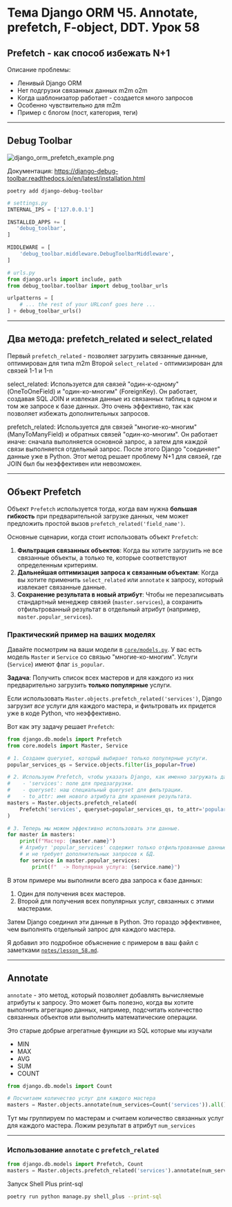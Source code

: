 # Тема Django ORM Ч5. Annotate, prefetch, F-object, DDT. Урок 58

## Prefetch - как способ избежать N+1

Описание проблемы:

- Ленивый Django ORM
- Нет подгрузки связанных данных m2m o2m
- Когда шаблонизатор работает - создается много запросов
- Особенно чувствительно для m2m
- Пример с блогом (пост, категория, теги)

******

## Debug Toolbar

![django_orm_prefetch_example.png](./images/django_orm_prefetch_example.png)

Документация: <https://django-debug-toolbar.readthedocs.io/en/latest/installation.html>

`poetry add django-debug-toolbar`

```python
# settings.py
INTERNAL_IPS = ['127.0.0.1']

INSTALLED_APPS += [
   'debug_toolbar',
]

MIDDLEWARE = [
    'debug_toolbar.middleware.DebugToolbarMiddleware',
]
```

```python
# urls.py
from django.urls import include, path
from debug_toolbar.toolbar import debug_toolbar_urls

urlpatterns = [
    # ... the rest of your URLconf goes here ...
] + debug_toolbar_urls()
```

******

## Два метода: prefetch_related и select_related

Первый `prefetch_related` - позволяет загрузить связанные данные, оптимирован для типа m2m
Второй `select_related` - оптимизирован для связей 1-1 и 1-n

select_related: Используется для связей "один-к-одному" (OneToOneField) и "один-ко-многим" (ForeignKey). Он работает, создавая SQL JOIN и извлекая данные из связанных таблиц в одном и том же запросе к базе данных. Это очень эффективно, так как позволяет избежать дополнительных запросов.

prefetch_related: Используется для связей "многие-ко-многим" (ManyToManyField) и обратных связей "один-ко-многим". Он работает иначе: сначала выполняется основной запрос, а затем для каждой связи выполняется отдельный запрос. После этого Django "соединяет" данные уже в Python. Этот метод решает проблему N+1 для связей, где JOIN был бы неэффективен или невозможен.

******

## Объект Prefetch

Объект `Prefetch` используется тогда, когда вам нужна **большая гибкость** при предварительной загрузке данных, чем может предложить простой вызов `prefetch_related('field_name')`.

Основные сценарии, когда стоит использовать объект `Prefetch`:

1. **Фильтрация связанных объектов**: Когда вы хотите загрузить не все связанные объекты, а только те, которые соответствуют определенным критериям.
2. **Дальнейшая оптимизация запроса к связанным объектам**: Когда вы хотите применить `select_related` или `annotate` к запросу, который извлекает связанные данные.
3. **Сохранение результата в новый атрибут**: Чтобы не перезаписывать стандартный менеджер связей (`master.services`), а сохранить отфильтрованный результат в отдельный атрибут (например, `master.popular_services`).

### Практический пример на ваших моделях

Давайте посмотрим на ваши модели в [`core/models.py`](core/models.py:1). У вас есть модель `Master` и `Service` со связью "многие-ко-многим". Услуги (`Service`) имеют флаг `is_popular`.

**Задача**: Получить список всех мастеров и для каждого из них предварительно загрузить **только популярные** услуги.

Если использовать `Master.objects.prefetch_related('services')`, Django загрузит *все* услуги для каждого мастера, и фильтровать их придется уже в коде Python, что неэффективно.

Вот как эту задачу решает `Prefetch`:

```python
from django.db.models import Prefetch
from core.models import Master, Service

# 1. Создаем queryset, который выбирает только популярные услуги.
popular_services_qs = Service.objects.filter(is_popular=True)

# 2. Используем Prefetch, чтобы указать Django, как именно загружать данные.
#    - 'services': поле для предзагрузки.
#    - queryset: наш специальный queryset для фильтрации.
#    - to_attr: имя нового атрибута для хранения результата.
masters = Master.objects.prefetch_related(
    Prefetch('services', queryset=popular_services_qs, to_attr='popular_services')
)

# 3. Теперь мы можем эффективно использовать эти данные.
for master in masters:
    print(f"Мастер: {master.name}")
    # Атрибут 'popular_services' содержит только отфильтрованные данные
    # и не требует дополнительных запросов к БД.
    for service in master.popular_services:
        print(f"  -> Популярная услуга: {service.name}")
```

В этом примере мы выполнили всего два запроса к базе данных:

1. Один для получения всех мастеров.
2. Второй для получения всех популярных услуг, связанных с этими мастерами.

Затем Django соединил эти данные в Python. Это гораздо эффективнее, чем выполнять отдельный запрос для каждого мастера.

Я добавил это подробное объяснение с примером в ваш файл с заметками [`notes/lesson_58.md`](notes/lesson_58.md).

******

## Annotate

`annotate` - это метод, который позволяет добавлять вычисляемые атрибуты к запросу. Это может быть полезно, когда вы хотите выполнить агрегацию данных, например, подсчитать количество связанных объектов или выполнить математические операции.

Это старые добрые агрегатные функции из SQL которые мы изучали

- MIN
- MAX
- AVG
- SUM
- COUNT

```python
from django.db.models import Count

# Посчитаем количество услуг для каждого мастера
masters = Master.objects.annotate(num_services=Count('services')).all()
```

Тут мы группируем по мастерам и считаем количество связанных услуг для каждого мастера.
Ложим результат в атрибут `num_services`

******

### Использование `annotate` с `prefetch_related`

```python
from django.db.models import Prefetch, Count
masters = Master.objects.prefetch_related('services').annotate(num_services=Count('services'))
```

Запуск Shell Plus print-sql

```bash
poetry run python manage.py shell_plus --print-sql
```
